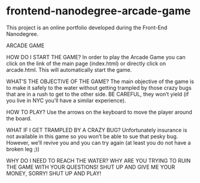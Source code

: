 frontend-nanodegree-arcade-game
===============================

This project is an online portfolio developed during the Front-End Nanodegree.



ARCADE GAME

HOW DO I START THE GAME?
In order to play the Arcade Game you can click on the link of the main page (index.html) or directly click on arcade.html. This will automatically start the game.

WHAT’S THE OBJECTIVE OF THE GAME?
The main objective of the game is to make it safely to the water without getting trampled by those crazy bugs that are in a rush to get to the other side. BE CAREFUL, they won’t yield (if you live in NYC you’ll have a similar experience).

HOW TO PLAY?
Use the arrows on the keyboard to move the player around the board.

WHAT IF I GET TRAMPLED BY A CRAZY BUG?
Unfortunately insurance is not available in this game so you won’t be able to sue that pesky bug. However, we’ll revive you and you can try again (at least you do not have a broken leg ;))

WHY DO I NEED TO REACH THE WATER?
WHY ARE YOU TRYING TO RUIN THE GAME WITH YOUR QUESTIONS! SHUT UP AND GIVE ME YOUR MONEY, SORRY! SHUT UP AND PLAY!

